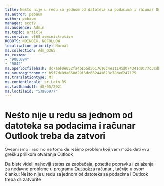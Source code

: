 ```yaml
---
title: Nešto nije u redu sa jednom od datoteka sa podacima i računar Outlook treba da zatvori
ms.author: pebaum
author: pebaum
manager: scotv
ms.audience: Admin
ms.topic: article
ms.service: o365-administration
ROBOTS: NOINDEX, NOFOLLOW
localization_priority: Normal
ms.collection: Adm_O365
ms.custom:
- "9003094"
- "5849"
ms.openlocfilehash: dc7a6b0e052fa4b155d5617686c4e11145d074341d0c77c3cdbe75fd70692567
ms.sourcegitcommit: b5f7da89a650d2915dc652449623c78be6247175
ms.translationtype: MT
ms.contentlocale: sr-Latn-RS
ms.lasthandoff: 08/05/2021
ms.locfileid: "53986977"
---
```

# <a name="something-is-wrong-with-one-of-your-data-files-and-outlook-needs-to-close"></a>Nešto nije u redu sa jednom od datoteka sa podacima i računar Outlook treba da zatvori

Svesni smo i radimo na tome da rešimo problem koji vam može dati ovu grešku prilikom otvaranja Outlook

Da biste videli najnoviji status za zaobačaja, posetite popravku i zalaženja za nedavne probleme u programu [Outlook](https://support.microsoft.com/office/ecf61305-f84f-4e13-bb73-95a214ac1230)za računar , tačnije u ovom članku: [](https://support.microsoft.com/office/a3b59934-2446-4f2a-bd25-58f88188b9b2) Nešto nije u redu sa jednom od datoteka sa podacima i Outlook treba da zatvorite
